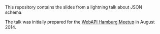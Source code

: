 This repository contains the slides from a lightning talk about JSON schema.

The talk was initially prepared for the [WebAPI Hamburg Meetup](http://www.meetup.com/webapi-hamburg/) in August 2014.
